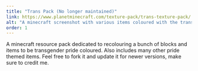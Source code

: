 ```yaml
---
title: "Trans Pack (No longer maintained)"
link: https://www.planetminecraft.com/texture-pack/trans-texture-pack/
alt: "A minecraft screenshot with various items coloured with the transgender flag"
order: 1
---
```


A minecraft resource pack dedicated to recolouring a bunch of blocks and items
to be transgender pride coloured. Also includes many other pride themed items.
Feel free to fork it and update it for newer versions, make sure to credit me.
